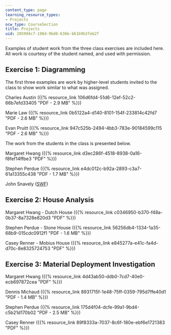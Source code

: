 ```yaml
---
content_type: page
learning_resource_types:
- Projects
ocw_type: CourseSection
title: Projects
uid: 205994c7-198d-9bd8-636b-b61b9b3feb2f
---
```


Examples of student work from the three class exercises are included here. All work is courtesy of the student named, and used with permission.

Exercise 1: Diagramming
-----------------------

The first three examples are work by higher-level students invited to the class to show work similar to what was assigned.

Charles Austin ({{% resource_link 106d6fd4-51d6-12ef-52c2-66b7efd33405 "PDF - 2.9 MB" %}})

Marie Law ({{% resource_link 0b5122a4-d140-8101-154f-233814c42fd7 "PDF - 2.6 MB" %}})

Evan Pruitt ({{% resource_link 947c525b-2494-4bb3-783e-90184599c115 "PDF - 2.6 MB" %}})

The work from the students in the class is presented below.

Margaret Hwang ({{% resource_link d3ec286f-4518-8938-0a16-f8fef14ffbe3 "PDF" %}})

Stephen Perdue ({{% resource_link e4dc012c-b92a-2893-c3a7-61a13355c438 "PDF - 1.7 MB" %}})

John Snavely ([SWF](/ans7870/4/4.195/s05/projects/alexpresentation.swf))

Exercise 2: House Analysis
--------------------------

Margaret Hwang - Dutch House ({{% resource_link c0346950-b370-f48a-0b37-8a7328e820d3 "PDF" %}})

Stephen Perdue - Stone House ({{% resource_link 56256db4-1334-1a35-68b9-015cdc0912f1 "PDF - 1.6 MB" %}})

Casey Renner - Mobius House ({{% resource_link e845277a-e41c-fa4d-d70c-8e8325724753 "PDF" %}})

Exercise 3: Material Deployment Investigation
---------------------------------------------

Margaret Hwang ({{% resource_link 4d43ab50-ddb0-7cd7-40e0-ecb697872cea "PDF" %}})

Dennis Michaud ({{% resource_link 8931715f-1e48-75ff-0359-795d7ffe40d1 "PDF - 1.4 MB" %}})

Stephen Perdue ({{% resource_link 175d4f04-dcfe-99a1-9bd4-c5b21d170b02 "PDF - 2.5 MB" %}})

Casey Renner ({{% resource_link 89f8333a-7037-8c6f-180e-ebf6e1721383 "PDF" %}})